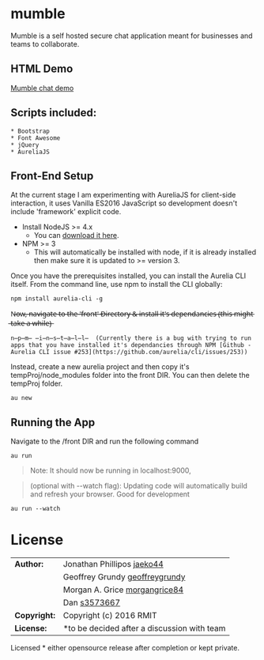 # mumble

Mumble is a self hosted secure chat application meant for businesses and teams to collaborate. 

## HTML Demo
[Mumble chat demo](http://jphilipos.surge.sh/mumble)

## Scripts included:
```
* Bootstrap
* Font Awesome
* jQuery
* AureliaJS
```

## Front-End Setup

At the current stage I am experimenting with AureliaJS for client-side interaction, it uses Vanilla ES2016 JavaScript so development doesn't
include 'framework' explicit code. 

* Install NodeJS >= 4.x
    * You can [download it here](https://nodejs.org/en/).
* NPM >= 3
    * This will automatically be installed with node, if it is already installed then make sure it is updated to >= version 3.

Once you have the prerequisites installed, you can install the Aurelia CLI itself. From the command line, use npm to install the CLI globally:

```
npm install aurelia-cli -g

```

N̶o̶w̶,̶ ̶n̶a̶v̶i̶g̶a̶t̶e̶ ̶t̶o̶ ̶t̶h̶e̶ ̶'̶f̶r̶o̶n̶t̶'̶ ̶D̶i̶r̶e̶c̶t̶o̶r̶y̶ ̶&̶ ̶i̶n̶s̶t̶a̶l̶l̶ ̶i̶t̶'̶s̶ ̶d̶e̶p̶e̶n̶d̶a̶n̶c̶i̶e̶s̶ ̶(̶t̶h̶i̶s̶ ̶m̶i̶g̶h̶t̶ ̶t̶a̶k̶e̶ ̶a̶ ̶w̶h̶i̶l̶e̶)̶

```
n̶p̶m̶ ̶i̶n̶s̶t̶a̶l̶l̶  (Currently there is a bug with trying to run apps that you have installed it's dependancies through NPM [Github - Aurelia CLI issue #253](https://github.com/aurelia/cli/issues/253))

```
Instead, create a new aurelia project and then copy it's tempProj/node_modules folder into the front DIR. You can then delete the tempProj folder.
```
au new
```

## Running the App

Navigate to the /front DIR and run the following command

```
au run 
```

> Note: It should now be running in localhost:9000, 

> (optional with --watch flag): Updating code will automatically build and refresh your browser. Good for development
```
au run --watch
```

# License

|                      |                                          |
|:---------------------|:-----------------------------------------|
| **Author:**          | Jonathan Phillipos [jaeko44](https://github.com/jaeko44)
| 	                   | Geoffrey Grundy [geoffreygrundy](https://github.com/geoffreygrundy)
| 	                   | Morgan A. Grice [morgangrice84](https://github.com/morgangrice84)
| 	                   | Dan [s3573667](https://github.com/s3573667)
| **Copyright:**       | Copyright (c) 2016 RMIT
| **License:**         | *to be decided after a discussion with team

Licensed * either opensource release after completion or kept private.